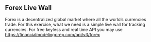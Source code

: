 ## Forex Live Wall

Forex is a decentralized global market where all the world’s currencies trade. For this exercise, what
we need is a simple live wall for tracking currencies. For free keyless and real time API you may use
https://financialmodelingprep.com/api/v3/forex